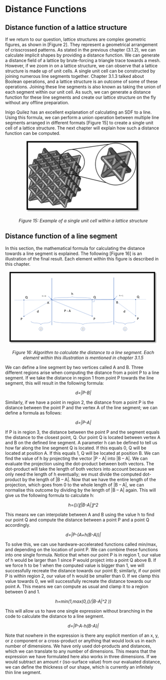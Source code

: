 # Distance Functions

## Distance function of a lattice structure

If we return to our question, lattice structures are complex geometric figures, as shown in [Figure 2]. They represent a geometrical arrangement of crisscrossed patterns. As stated in the previous chapter (3.1.2), we can calculate implicit shapes by providing a distance function. We can generate a distance field of a lattice by brute-forcing a triangle trace towards a mesh. However, if we zoom in on a lattice structure, we can observe that a lattice structure is made up of unit cells. A single unit cell can be constructed by joining numerous line segments together. Chapter 3.1.3 talked about Boolean operations, and a lattice structure is an outcome of some of these operations. 
Joining these line segments is also known as taking the union of each segment within our unit cell. As such, we can generate a distance function for these line segments and create our lattice structure on the fly without any offline preparation.

Inigo Quilez has an excellent explanation of calculating an SDF to a line. Using this formula, we can perform a union operation between multiple line segments arranged in different formats [Figure 15] to create a single unit cell of a lattice structure. The next chapter will explain how such a distance function can be computed. 

<p align="center">
  <img width="372" height="234" src="./assets/single_unit_cell_in_lattice.jpg">
</p>
<p align="center">
    <i>
    Figure 15: Example of a single unit cell within a lattice structure
    </i>
</p>

## Distance function of a line segment

In this section, the mathematical formula for calculating the distance towards a line segment is explained. The following [Figure 16] is an illustration of the final result. Each element within this figure is described in this chapter. 

<p align="center">
  <img width="482" height="237" src="./assets/algorithm_sd_linesegment.png">
</p>
<p align="center">
    <i>
    Figure 16: Algorithm to calculate the distance to a line segment. Each element within this illustration is mentioned in chapter 3.1.5
    </i>
</p>

We can define a line segment by two vertices called A and B. Three different regions arise when computing the distance from a point P to a line segment. If we take the distance in region 1 from point P towards the line segment, this will result in the following formula:

<p align="center">
<i>d=|P-B|</i>
</p>

Similarly, if we have a point in region 2, the distance from a point P is the distance between the point P and the vertex A of the line segment; we can define a formula as follows:

<p align="center">
<i>d=|P-A|</i>
</p>

If P is in region 3, the distance between the point P and the segment equals the distance to the closest point, Q. Our point Q is located between vertex A and B on the defined line segment. A parameter h can be defined to tell us how far along the line segment Q is located. If this equals 0, Q will be located at position A. If this equals 1, Q will be located at position B. We can find the value of h by projecting the vector  |P - A| into |B – A|. We can evaluate the projection using the dot-product between both vectors. The dot-product will take the length of both vectors into account because we only need the length of h eventually; we must divide the computed dot-product by the length of |B – A|. Now that we have the entire length of the projection, which goes from 0 to the whole length of |B – A|, we can normalise this outcome by dividing by the length of |B – A| again. This will give us the following formula to calculate h:

<p align="center">
<i>h=(<P-A,B-A>)/〖|B-A|〗^2</i>
</p>

This means we can interpolate between A and B using the value h to find our point Q and compute the distance between a point P and a point Q accordingly. 

<p align="center">
<i>d=|P-(A+h(B-A))|</i>
</p>

To solve this, we can use hardware-accelerated functions called min/max, and depending on the location of point P. We can combine these functions into one single formula. Notice that when our point P is in region 1, our value of h would be larger than 1 since P would project into a point Q above B. If we force h to be 1 when the computed value is bigger than 1, we will successfully recreate the distance towards our point B; similarly, if our point P is within region 2, our value of h would be smaller than 0. If we clamp this value towards 0, we will successfully recreate the distance towards our point A. This means we can compute as usual and clamp it to a region between 0 and 1.

<p align="center">
<i>h=min⁡(1,max⁡(0,(<P-A,B-A>)/|B-A|^2 ))</i>
</p>

This will allow us to have one single expression without branching in the code to calculate the distance to a line segment.

<p align="center">
<i>d=|P-A-h(B-A)|</i>
</p>

Note that nowhere in the expression is there any explicit mention of an x, y, or z component or a cross-product or anything that would lock us in each number of dimensions. We have only used dot-products and distances, which we can translate to any number of dimensions. This means that the expression we have formulated here also works in three dimensions. If we would subtract an amount r (iso-surface value) from our evaluated distance, we can define the thickness of our shape, which is currently an infinitely thin line segment. 